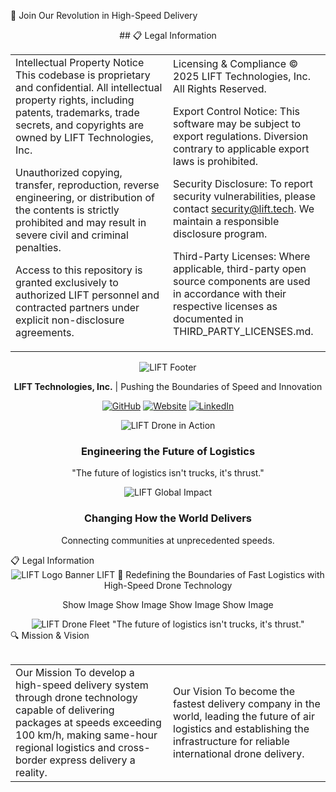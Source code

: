 🌟 Join Our Revolution in High-Speed Delivery
<div align="center"> ## 📋 Legal Information <table> <tr> <td width="50%">
Intellectual Property Notice
This codebase is proprietary and confidential. All intellectual property rights, including patents, trademarks, trade secrets, and copyrights are owned by LIFT Technologies, Inc.

Unauthorized copying, transfer, reproduction, reverse engineering, or distribution of the contents is strictly prohibited and may result in severe civil and criminal penalties.

Access to this repository is granted exclusively to authorized LIFT personnel and contracted partners under explicit non-disclosure agreements.

</td> <td width="50%">
Licensing & Compliance
© 2025 LIFT Technologies, Inc. All Rights Reserved.

Export Control Notice: This software may be subject to export regulations. Diversion contrary to applicable export laws is prohibited.

Security Disclosure: To report security vulnerabilities, please contact security@lift.tech. We maintain a responsible disclosure program.

Third-Party Licenses: Where applicable, third-party open source components are used in accordance with their respective licenses as documented in THIRD_PARTY_LICENSES.md.

</td> </tr> </table>
<div align="center"> <img src="/api/placeholder/900/100" alt="LIFT Footer" /> <p><strong>LIFT Technologies, Inc.</strong> | Pushing the Boundaries of Speed and Innovation</p> <p> <a href="https://github.com/LIFT-org"><img src="https://img.shields.io/badge/GitHub-Organization-181717?style=for-the-badge&logo=github" alt="GitHub"></a> <a href="https://lift.tech"><img src="https://img.shields.io/badge/Website-lift.tech-00A0D1?style=for-the-badge" alt="Website"></a> <a href="https://linkedin.com/company/lift-tech"><img src="https://img.shields.io/badge/LinkedIn-LIFT-0077B5?style=for-the-badge&logo=linkedin" alt="LinkedIn"></a> </p> </div> <tr> <td width="50%" align="center"> <img src="/api/placeholder/400/250" alt="LIFT Drone in Action" /> <h3>Engineering the Future of Logistics</h3> <p>"The future of logistics isn't trucks, it's thrust."</p> </td> <td width="50%" align="center"> <img src="/api/placeholder/400/250" alt="LIFT Global Impact" /> <h3>Changing How the World Delivers</h3> <p>Connecting communities at unprecedented speeds.</p> </td> </tr> </table> </div>
📋 Legal Information
<table><div align="center"> <img src="/api/placeholder/1000/200" alt="LIFT Logo Banner" />
LIFT 🚀
Redefining the Boundaries of Fast Logistics with High-Speed Drone Technology

Show Image
Show Image
Show Image
Show Image

<img src="/api/placeholder/900/400" alt="LIFT Drone Fleet" />
"The future of logistics isn't trucks, it's thrust."

</div>
🔍 Mission & Vision
<table> <tr> <td width="50%">
Our Mission
To develop a high-speed delivery system through drone technology capable of delivering packages at speeds exceeding 100 km/h, making same-hour regional logistics and cross-border express delivery a reality.

</td> <td width="50%">
Our Vision
To become the fastest delivery company in the world, leading the future of air logistics and establishing the infrastructure for reliable international drone delivery.
